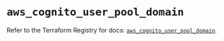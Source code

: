 # `aws_cognito_user_pool_domain`

Refer to the Terraform Registry for docs: [`aws_cognito_user_pool_domain`](https://registry.terraform.io/providers/hashicorp/aws/5.89.0/docs/resources/cognito_user_pool_domain).

